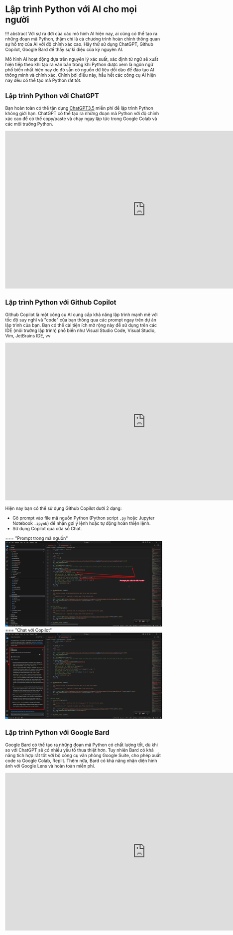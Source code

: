 # Lập trình Python với AI cho mọi người

!!! abstract
	Với sự ra đời của các mô hình AI hiện nay, ai cũng có thể tạo ra những đoạn mã Python, thậm chí là cả chương trình hoàn chỉnh thông quan sự hỗ trợ của AI với độ chính xác cao. Hãy thử sử dụng ChatGPT, Github Copilot, Google Bard để thấy sự kì diệu của kỷ nguyên AI. 

Mô hình AI hoạt động dựa trên nguyên lý xác suất, xác định từ ngữ sẽ xuất hiện tiếp theo khi tạo ra văn bản trong khi Python được xem là ngôn ngữ phổ biến nhất hiện nay do đó sẵn có nguồn dữ liệu dồi dào để đào tạo AI thông minh và chính xác. Chính bởi điều này, hầu hết các công cụ AI hiện nay đều có thể tạo mã Python rất tốt.

## Lập trình Python với ChatGPT

Bạn hoàn toàn có thể tận dụng [ChatGPT3.5](https://chat.openai.com/) miễn phí để lập trình Python không giới hạn. ChatGPT có thể tạo ra những đoạn mã Python với độ chính xác cao để có thể copy/paste và chạy ngay lập tức trong Google Colab và các môi trường Python.

<iframe width="900" height="506" src="https://www.youtube.com/embed/wTMSDbAli0s?si=GtgyOI_c7zUksqDT" title="YouTube video player" frameborder="0" allow="accelerometer; autoplay; clipboard-write; encrypted-media; gyroscope; picture-in-picture; web-share" allowfullscreen></iframe>

## Lập trình Python với Github Copilot

Github Copilot là một công cụ AI cung cấp khả năng lập trình mạnh mẽ với tốc độ suy nghĩ và "code" của bạn thông qua các prompt ngay trên dự án lập trình của bạn. Bạn có thể cài tiện ích mở rộng này để sử dụng trên các IDE (môi trường lập trình) phổ biến như Visual Studio Code, Visual Studio, Vim, JetBrains IDE, vv 

<iframe width="900" height="506" src="https://www.youtube.com/embed/9s7WEgC7aqo?si=Zs36XvlPXrd4Qg8m" title="YouTube video player" frameborder="0" allow="accelerometer; autoplay; clipboard-write; encrypted-media; gyroscope; picture-in-picture; web-share" allowfullscreen></iframe>

Hiện nay bạn có thể sử dụng Github Copilot dưới 2 dạng:
- Gõ prompt vào file mã nguồn Python (Python script `.py` hoặc Jupyter Notebook `.ipynb`) để nhận gợi ý lệnh hoặc tự động hoàn thiện lệnh.
- Sử dụng Copilot qua cửa sổ Chat.

=== "Prompt trong mã nguồn"
	![](../../assets/images/prompt-yeu-cau-github-copilot-viet-code-trong-visual-studio-code.png)
=== "Chat với Copilot"
	![](../../assets/images/github-copilot-chat-trong-visual-studio-code.png)
## Lập trình Python với Google Bard

Google Bard có thể tạo ra những đoạn mã Python có chất lượng tốt, dù khi so với ChatGPT sẽ có nhiều yếu tố thua thiệt hơn. Tuy nhiên Bard có khả năng tích hợp rất tốt với bộ công cụ văn phòng Google Suite, cho phép xuất code ra Google Colab, Replit. Thêm nữa, Bard có khả năng nhận diện hình ảnh với Google Lens và hoàn toàn miễn phí.

<iframe width="900" height="506" src="https://www.youtube.com/embed/D3QekSAJU2s?si=koGtPEs3pE9EPQUO" title="YouTube video player" frameborder="0" allow="accelerometer; autoplay; clipboard-write; encrypted-media; gyroscope; picture-in-picture; web-share" allowfullscreen></iframe>

